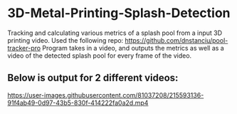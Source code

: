 # 3D-Metal-Printing-Splash-Detection
Tracking and calculating various metrics of a splash pool from a input 3D printing video. Used the following repo: https://github.com/dnstanciu/pool-tracker-pro
Program takes in a video, and outputs the metrics as well as a video of the detected splash pool for every frame of the video. 
## Below is output for 2 different videos:




https://user-images.githubusercontent.com/81037208/215593136-91f4ab49-0d97-43b5-830f-414222fa0a2d.mp4

